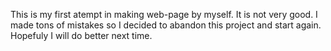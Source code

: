 This is my first atempt in making web-page by myself.
It is not very good. I made tons of mistakes so I decided to abandon this project and start again.
Hopefuly I will do better next time.
